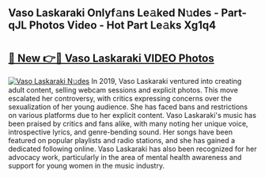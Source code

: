 ## Vaso Laskaraki Onlyf𝚊ns Le𝚊ked N𝚞des - Part-qJL Photos Video - Hot Part Le𝚊ks Xg1q4

# <h2><a href="http://ab51627.deff.icu/?id=Vaso+Laskaraki">🔗 New 👉🔴 Vaso Laskaraki VIDEO Photos</a></h2>

[![Vaso Laskaraki N𝚞des](https://i.imgur.com/rIISA9y.gif)](http://ab51627.deff.icu/?id=Vaso+Laskaraki)
In 2019, Vaso Laskaraki ventured into creating adult content, selling webcam sessions and explicit photos. This move escalated her controversy, with critics expressing concerns over the sexualization of her young audience. She has faced bans and restrictions on various platforms due to her explicit content. Vaso Laskaraki's music has been praised by critics and fans alike, with many noting her unique voice, introspective lyrics, and genre-bending sound. Her songs have been featured on popular playlists and radio stations, and she has gained a dedicated following online. Vaso Laskaraki has also been recognized for her advocacy work, particularly in the area of mental health awareness and support for young women in the music industry.
